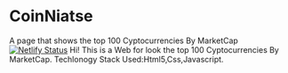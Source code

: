 # CoinNiatse
A page that shows the top 100 Cyptocurrencies By MarketCap
[![Netlify Status](https://api.netlify.com/api/v1/badges/abcca202-8433-42d8-8c54-c34e86630d53/deploy-status)](https://app.netlify.com/sites/coiniatse/deploys)
Hi! This is a Web for look the top 100 Cyptocurrencies By MarketCap.
Techlonogy Stack Used:Html5,Css,Javascript.
